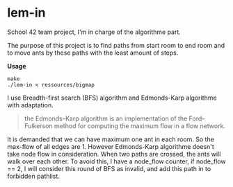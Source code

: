# lem-in

School 42 team project, I'm in charge of the algorithme part.

The purpose of this project is to find paths from start room to end room and to move ants by these paths with the least amount of steps.


**Usage**

```
make
./lem-in < ressources/bigmap
```

I use Breadth-first search (BFS) algorithm and Edmonds-Karp algorithme with adaptation.

>the Edmonds–Karp algorithm is an implementation of the Ford–Fulkerson method for computing 
>the maximum flow in a flow network. 

It is demanded that we can have maximum one ant in each room. So the max-flow of all edges are 1. However Edmonds-Karp algorithme doesn't take node flow in consideration. When two paths are crossed, the ants will walk over each other. To avoid this, I have a node_flow counter, if node_flow == 2, I will consider this round of BFS as invalid, and add this path in to forbidden pathlist.